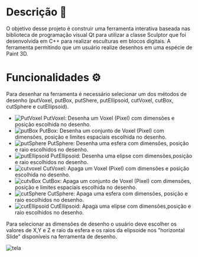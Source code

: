 # Descrição 📑

O objetivo desse projeto é construir uma ferramenta interativa baseada nas biblioteca de programação visual Qt para utilizar a classe Sculptor que foi desenvolvida em C++ para realizar esculturas em blocos digitais. A ferramenta permitindo que um usuário realize desenhos em uma espécie de Paint 3D.

# Funcionalidades ⚙️
Para desenhar na ferramenta é necessário selecionar um dos métodos de desenho (putVoxel, putBox, putShere, putEllipsoid, cutVoxel, cutBox, cutSphere e cutEllipsoid).

- ![PutVoxel](https://user-images.githubusercontent.com/55494897/179990847-629b7eb4-a345-4ab3-9006-e778ffa7e9a9.png) PutVoxel: Desenha um Voxel (Pixel) com dimensões e posição escolhida no desenho.
- ![putBox](https://user-images.githubusercontent.com/55494897/179990695-ad81ad10-baa9-43ae-ae9e-7952a16f591f.png) PutBox:  Desenha um conjunto de Voxel (Pixel) com dimensões, posição e limites espaciais escolhida no desenho.
- ![putSphere](https://user-images.githubusercontent.com/55494897/179991020-cd07cb00-e5bd-4e7b-814e-ce3de7a37918.png) PutSphere: Desenha uma esfera com dimensões, posição e raio escolhidos no desenho.
- ![putEllipsoid](https://user-images.githubusercontent.com/55494897/179991077-ad71c077-7824-432e-9606-2263ca1581ff.png) PutEllipsoid: Desenha uma elipse com dimensões,posição e raio escolhidos no desenho.
- ![cutvoxel](https://user-images.githubusercontent.com/55494897/179990637-dd6f1020-bd47-478c-82ef-cee8f7e612d4.png) CutVoxel: Apaga um Voxel (Pixel) com dimensões e posição escolhida no desenho.
- ![cutvBox](https://user-images.githubusercontent.com/55494897/179991368-72904f4a-d088-48a6-8c2d-60c5e276368e.png) CutBox:  Apaga um conjunto de Voxel (Pixel) com dimensões, posição e limites espaciais  escolhida no desenho.
- ![cutSphere](https://user-images.githubusercontent.com/55494897/179991410-05444809-e254-4c06-be68-6f46a4fce7a3.png) CutSphere: Apaga uma esfera com dimensões, posição e raio escolhidos no desenho.
- ![cutEllipsoid](https://user-images.githubusercontent.com/55494897/179991447-01ddda14-9b83-4700-ba12-32ae9540ad2d.png) CutEllipsoid: Apaga uma elipse com dimensões,posição e raio escolhidos no desenho.

Para selecionar as dimensões de desenho o usuário deve escolher os valores de X,Y e Z e raio da esfera e os raios da elipsoide nos "horizontal Slide" disponíveis na ferramenta de desenho.


![tela](https://user-images.githubusercontent.com/55494897/179991701-743a051f-da0e-4581-8e60-4676c36cada8.png)
